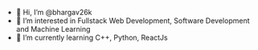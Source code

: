 - 👋 Hi, I’m @bhargav26k
- 👀 I’m interested in Fullstack Web Development, Software Development and Machine Learning
- 🌱 I’m currently learning C++, Python, ReactJs

<!---
bhargav26k/bhargav26k is a ✨ special ✨ repository because its `README.md` (this file) appears on your GitHub profile.
You can click the Preview link to take a look at your changes.
--->
